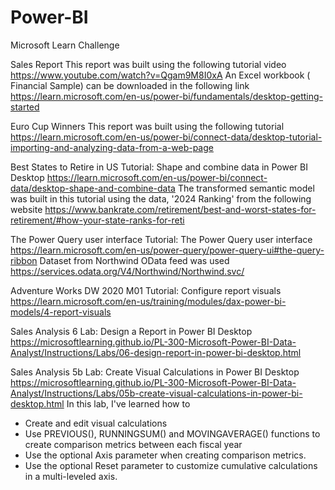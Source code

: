 # Power-BI
Microsoft Learn Challenge

Sales Report
This report was built using the following tutorial video
https://www.youtube.com/watch?v=Qgam9M8I0xA
An Excel workbook ( Financial Sample) can be downloaded in the following link
https://learn.microsoft.com/en-us/power-bi/fundamentals/desktop-getting-started

Euro Cup Winners
This report was built using the following tutorial
https://learn.microsoft.com/en-us/power-bi/connect-data/desktop-tutorial-importing-and-analyzing-data-from-a-web-page

Best States to Retire in US
Tutorial: Shape and combine data in Power BI Desktop
https://learn.microsoft.com/en-us/power-bi/connect-data/desktop-shape-and-combine-data
The transformed semantic model was built in this tutorial using the data, '2024 Ranking' from the following website
https://www.bankrate.com/retirement/best-and-worst-states-for-retirement/#how-your-state-ranks-for-reti


The Power Query user interface
Tutorial: The Power Query user interface
https://learn.microsoft.com/en-us/power-query/power-query-ui#the-query-ribbon
Dataset from Northwind OData feed was used
https://services.odata.org/V4/Northwind/Northwind.svc/

Adventure Works DW 2020 M01
Tutorial: Configure report visuals
https://learn.microsoft.com/en-us/training/modules/dax-power-bi-models/4-report-visuals

Sales Analysis 6
Lab: Design a Report in Power BI Desktop
https://microsoftlearning.github.io/PL-300-Microsoft-Power-BI-Data-Analyst/Instructions/Labs/06-design-report-in-power-bi-desktop.html

Sales Analysis 5b
Lab: Create Visual Calculations in Power BI Desktop
https://microsoftlearning.github.io/PL-300-Microsoft-Power-BI-Data-Analyst/Instructions/Labs/05b-create-visual-calculations-in-power-bi-desktop.html
In this lab, I've learned how to 
* Create and edit visual calculations
* Use PREVIOUS(), RUNNINGSUM() and MOVINGAVERAGE() functions to create comparison metrics between each fiscal year
* Use the optional Axis parameter when creating comparison metrics.
* Use the optional Reset parameter to customize cumulative calculations in a multi-leveled axis.



